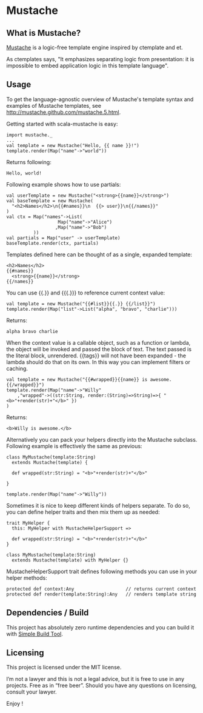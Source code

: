 Mustache
========

What is Mustache?
-----------------

[Mustache][1] is a logic-free template engine inspired by ctemplate and et. 

As ctemplates says, "It emphasizes separating logic from presentation: it is impossible to embed application logic in this template language".

Usage
-----

To get the language-agnostic overview of Mustache's template syntax and examples of Mustache templates, see <http://mustache.github.com/mustache.5.html>. 

Getting started with scala-mustache is easy:

    import mustache._
    ...
    val template = new Mustache("Hello, {{ name }}!")
    template.render(Map("name"->"world"))

Returns following:

    Hello, world!


Following example shows how to use partials:

    val userTemplate = new Mustache("<strong>{{name}}</strong>")
    val baseTemplate = new Mustache(
      "<h2>Names</h2>\n{{#names}}\n  {{> user}}\n{{/names}}"
    )
    val ctx = Map("names"->List(
                       Map("name"->"Alice")
                      ,Map("name"->"Bob")
              ))
    val partials = Map("user" -> userTemplate)
    baseTemplate.render(ctx, partials)

Templates defined here can be thought of as a single, expanded template:

    <h2>Names</h2>
    {{#names}}
      <strong>{{name}}</strong>
    {{/names}}

You can use {{.}} and {{{.}}} to reference current context value:

    val template = new Mustache("{{#list}}{{.}} {{/list}}")
    template.render(Map("list"->List("alpha", "bravo", "charlie")))

Returns:

    alpha bravo charlie

When the context value is a callable object, such as a function or lambda, the object will be invoked and passed the block of text. The text passed is the literal block, unrendered. {{tags}} will not have been expanded - the lambda should do that on its own. In this way you can implement filters or caching.

    val template = new Mustache("{{#wrapped}}{{name}} is awesome.{{/wrapped}}")
    template.render(Map("name"->"Willy"
        ,"wrapped"->((str:String, render:(String)=>String)=>{ "<b>"+render(str)+"</b>" })
    )

Returns:

    <b>Willy is awesome.</b>

Alternatively you can pack your helpers directly into the Mustache subclass. Following example is effectively the same as previous:

    class MyMustache(template:String) 
      extends Mustache(template) {

      def wrapped(str:String) = "<b>"+render(str)+"</b>"

    }
  
    template.render(Map("name"->"Willy"))

Sometimes it is nice to keep different kinds of helpers separate. To do so, you can define helper traits and then mix them up as needed:

    trait MyHelper {
      this: MyHelper with MustacheHelperSupport =>

      def wrapped(str:String) = "<b>"+render(str)+"</b>"
    }

    class MyMustache(template:String) 
      extends Mustache(template) with MyHelper {}

MustacheHelperSupport trait defines following methods you can use in your helper methods:

    protected def context:Any                   // returns current context
    protected def render(template:String):Any   // renders template string

Dependencies / Build
--------------------

This project has absolutely zero runtime dependencies and you can build it with [Simple Build Tool][2].

Licensing
---------

This project is licensed under the MIT license. 

I’m not a lawyer and this is not a legal advice, but it is free to use in any projects. Free as in “free beer”. Should you have any questions on licensing, consult your lawyer.

Enjoy !

[1]: http://github.com/defunkt/mustache
[2]: http://code.google.com/p/simple-build-tool/
